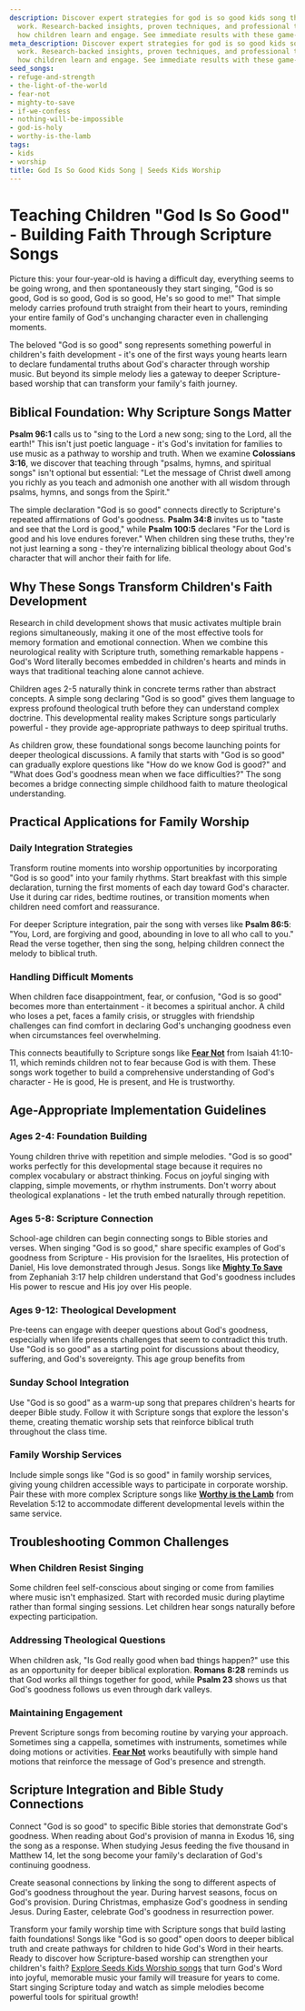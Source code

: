 ```yaml
---
description: Discover expert strategies for god is so good kids song that actually
  work. Research-backed insights, proven techniques, and professional tips that transform
  how children learn and engage. See immediate results with these game-changing methods!
meta_description: Discover expert strategies for god is so good kids song that actually
  work. Research-backed insights, proven techniques, and professional tips that transform
  how children learn and engage. See immediate results with these game-changing methods!
seed_songs:
- refuge-and-strength
- the-light-of-the-world
- fear-not
- mighty-to-save
- if-we-confess
- nothing-will-be-impossible
- god-is-holy
- worthy-is-the-lamb
tags:
- kids
- worship
title: God Is So Good Kids Song | Seeds Kids Worship
---
```

# Teaching Children "God Is So Good" - Building Faith Through Scripture Songs

Picture this: your four-year-old is having a difficult day, everything seems to be going wrong, and then spontaneously they start singing, "God is so good, God is so good, God is so good, He's so good to me!" That simple melody carries profound truth straight from their heart to yours, reminding your entire family of God's unchanging character even in challenging moments.

The beloved "God is so good" song represents something powerful in children's faith development - it's one of the first ways young hearts learn to declare fundamental truths about God's character through worship music. But beyond its simple melody lies a gateway to deeper Scripture-based worship that can transform your family's faith journey.

## Biblical Foundation: Why Scripture Songs Matter

**Psalm 96:1** calls us to "sing to the Lord a new song; sing to the Lord, all the earth!" This isn't just poetic language - it's God's invitation for families to use music as a pathway to worship and truth. When we examine **Colossians 3:16**, we discover that teaching through "psalms, hymns, and spiritual songs" isn't optional but essential: "Let the message of Christ dwell among you richly as you teach and admonish one another with all wisdom through psalms, hymns, and songs from the Spirit."

The simple declaration "God is so good" connects directly to Scripture's repeated affirmations of God's goodness. **Psalm 34:8** invites us to "taste and see that the Lord is good," while **Psalm 100:5** declares "For the Lord is good and his love endures forever." When children sing these truths, they're not just learning a song - they're internalizing biblical theology about God's character that will anchor their faith for life.

## Why These Songs Transform Children's Faith Development

Research in child development shows that music activates multiple brain regions simultaneously, making it one of the most effective tools for memory formation and emotional connection. When we combine this neurological reality with Scripture truth, something remarkable happens - God's Word literally becomes embedded in children's hearts and minds in ways that traditional teaching alone cannot achieve.

Children ages 2-5 naturally think in concrete terms rather than abstract concepts. A simple song declaring "God is so good" gives them language to express profound theological truth before they can understand complex doctrine. This developmental reality makes Scripture songs particularly powerful - they provide age-appropriate pathways to deep spiritual truths.

As children grow, these foundational songs become launching points for deeper theological discussions. A family that starts with "God is so good" can gradually explore questions like "How do we know God is good?" and "What does God's goodness mean when we face difficulties?" The song becomes a bridge connecting simple childhood faith to mature theological understanding.

## Practical Applications for Family Worship

### Daily Integration Strategies

Transform routine moments into worship opportunities by incorporating "God is so good" into your family rhythms. Start breakfast with this simple declaration, turning the first moments of each day toward God's character. Use it during car rides, bedtime routines, or transition moments when children need comfort and reassurance.

For deeper Scripture integration, pair the song with verses like **Psalm 86:5**: "You, Lord, are forgiving and good, abounding in love to all who call to you." Read the verse together, then sing the song, helping children connect the melody to biblical truth.

### Handling Difficult Moments

When children face disappointment, fear, or confusion, "God is so good" becomes more than entertainment - it becomes a spiritual anchor. A child who loses a pet, faces a family crisis, or struggles with friendship challenges can find comfort in declaring God's unchanging goodness even when circumstances feel overwhelming.

This connects beautifully to Scripture songs like [**Fear Not**](https://seedskidsworship.com/product/fear-not-isaiah-4110-2/) from Isaiah 41:10-11, which reminds children not to fear because God is with them. These songs work together to build a comprehensive understanding of God's character - He is good, He is present, and He is trustworthy.

## Age-Appropriate Implementation Guidelines

### Ages 2-4: Foundation Building
Young children thrive with repetition and simple melodies. "God is so good" works perfectly for this developmental stage because it requires no complex vocabulary or abstract thinking. Focus on joyful singing with clapping, simple movements, or rhythm instruments. Don't worry about theological explanations - let the truth embed naturally through repetition.

### Ages 5-8: Scripture Connection
School-age children can begin connecting songs to Bible stories and verses. When singing "God is so good," share specific examples of God's goodness from Scripture - His provision for the Israelites, His protection of Daniel, His love demonstrated through Jesus. Songs like [**Mighty To Save**](https://seedskidsworship.com/product/mighty-to-save-zephaniah-317/) from Zephaniah 3:17 help children understand that God's goodness includes His power to rescue and His joy over His people.

### Ages 9-12: Theological Development
Pre-teens can engage with deeper questions about God's goodness, especially when life presents challenges that seem to contradict this truth. Use "God is so good" as a starting point for discussions about theodicy, suffering, and God's sovereignty. This age group benefits from

### Sunday School Integration
Use "God is so good" as a warm-up song that prepares children's hearts for deeper Bible study. Follow it with Scripture songs that explore the lesson's theme, creating thematic worship sets that reinforce biblical truth throughout the class time.

### Family Worship Services
Include simple songs like "God is so good" in family worship services, giving young children accessible ways to participate in corporate worship. Pair these with more complex Scripture songs like [**Worthy is the Lamb**](https://seedskidsworship.com/product/worthy-is-the-lamb-revelation-512/) from Revelation 5:12 to accommodate different developmental levels within the same service.

## Troubleshooting Common Challenges

### When Children Resist Singing
Some children feel self-conscious about singing or come from families where music isn't emphasized. Start with recorded music during playtime rather than formal singing sessions. Let children hear songs naturally before expecting participation.

### Addressing Theological Questions
When children ask, "Is God really good when bad things happen?" use this as an opportunity for deeper biblical exploration. **Romans 8:28** reminds us that God works all things together for good, while **Psalm 23** shows us that God's goodness follows us even through dark valleys.

### Maintaining Engagement
Prevent Scripture songs from becoming routine by varying your approach. Sometimes sing a cappella, sometimes with instruments, sometimes while doing motions or activities. [**Fear Not**](https://seedskidsworship.com/product/fear-not-isaiah-4110-2/) works beautifully with simple hand motions that reinforce the message of God's presence and strength.

## Scripture Integration and Bible Study Connections

Connect "God is so good" to specific Bible stories that demonstrate God's goodness. When reading about God's provision of manna in Exodus 16, sing the song as a response. When studying Jesus feeding the five thousand in Matthew 14, let the song become your family's declaration of God's continuing goodness.

Create seasonal connections by linking the song to different aspects of God's goodness throughout the year. During harvest seasons, focus on God's provision. During Christmas, emphasize God's goodness in sending Jesus. During Easter, celebrate God's goodness in resurrection power.

Transform your family worship time with Scripture songs that build lasting faith foundations! Songs like "God is so good" open doors to deeper biblical truth and create pathways for children to hide God's Word in their hearts. Ready to discover how Scripture-based worship can strengthen your children's faith? [Explore Seeds Kids Worship songs](https://seedskidsworship.com/) that turn God's Word into joyful, memorable music your family will treasure for years to come. Start singing Scripture today and watch as simple melodies become powerful tools for spiritual growth!

<script type="application/ld+json">
{
  "@context": "https://schema.org",
  "@type": "Article",
  "headline": "God Is So Good Kids Song",
  "author": {
    "@type": "Organization",
    "name": "Seeds Kids Worship"
  },
  "publisher": {
    "@type": "Organization",
    "name": "Seeds Kids Worship",
    "logo": {
      "@type": "ImageObject",
      "url": "https://seedskidsworship.com/logo.png"
    }
  },
  "datePublished": "2025-09-04T12:43:29.259987",
  "dateModified": "2025-09-04T12:43:29.260042",
  "description": "Discover expert strategies for god is so good kids song that actually work. Research-backed insights, proven techniques, and professional tips that transform ho",
  "mainEntityOfPage": {
    "@type": "WebPage",
    "@id": "https://seedskidsworship.com/activities/god-is-so-good-kids-song/"
  }
}
</script>

<script type="application/ld+json">
{
  "@context": "https://schema.org",
  "@type": "Product",
  "name": "Refuge and Strength",
  "description": "Comforting song declaring God as our refuge and strength in times of trouble from Psalm 46:1-2",
  "url": "https://seedskidsworship.com/product/refuge-and-strength-psalm-461-2-2/",
  "brand": {
    "@type": "Brand",
    "name": "Seeds Kids Worship"
  },
  "category": "Children's Christian Music",
  "album": "Seeds of Courage"
}
</script>

<script type="application/ld+json">
{
  "@context": "https://schema.org",
  "@type": "Product",
  "name": "The Light Of The World",
  "description": "Bright song declaring Jesus as the light of the world from John 8:12",
  "url": "https://seedskidsworship.com/product/the-light-of-the-world-john-812-2/",
  "brand": {
    "@type": "Brand",
    "name": "Seeds Kids Worship"
  },
